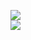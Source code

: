 [![](https://img.shields.io/badge/Made%20With-Github%20Spray-lightgrey.svg?style=for-the-badge&logo=github)](https://github.com/Annihil/github-spray#3461)  
[![](https://i.imgur.com/2DrTn0Z.gif)](https://github.com/Annihil/github-spray)